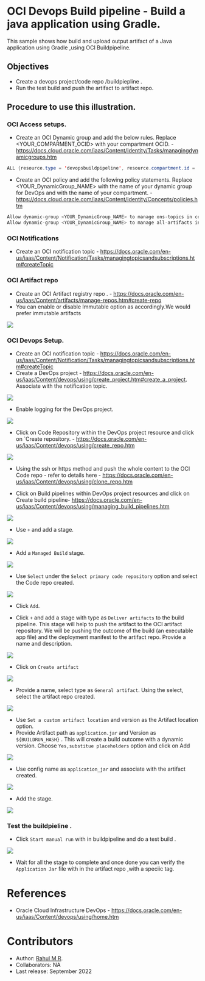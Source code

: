 # OCI Devops Build pipeline - Build a java application using Gradle.

This sample shows how build and upload output artifact of a Java application using Gradle ,using OCI Buildpipeline.


## Objectives

- Create a devops project/code repo /buildpiepline .
- Run the test build and push the artifact to artifact repo.

## Procedure to use this illustration.

### OCI Access setups.

- Create an OCI Dynamic group and add the below rules. Replace <YOUR_COMPARMENT_OCID> with your compartment OCID. - https://docs.cloud.oracle.com/iaas/Content/Identity/Tasks/managingdynamicgroups.htm 

```java
ALL {resource.type = 'devopsbuildpipeline', resource.compartment.id = '<YOUR_COMPARMENT_OCID>'}
```

- Create an OCI policy and add the following policy statements. Replace <YOUR_DynamicGroup_NAME> with the name of your dynamic group for DevOps and with the name of your compartment. - https://docs.cloud.oracle.com/iaas/Content/Identity/Concepts/policies.htm

```java
Allow dynamic-group <YOUR_DynamicGroup_NAME> to manage ons-topics in compartment <YOUR_COMPARTMENT_NAME>
Allow dynamic-group <YOUR_DynamicGroup_NAME> to manage all-artifacts in compartment <YOUR_COMPARTMENT_NAME>
```

### OCI Notifications
- Create an OCI notification topic - https://docs.oracle.com/en-us/iaas/Content/Notification/Tasks/managingtopicsandsubscriptions.htm#createTopic

### OCI Artifact repo

- Create an OCI Artifact registry repo . - https://docs.oracle.com/en-us/iaas/Content/artifacts/manage-repos.htm#create-repo 
- You can enable or disable Immutable option as accordingly.We would prefer immutable artifacts

![](images/oci-artifact-repo.png)

### OCI Devops Setup.

- Create an OCI notification topic - https://docs.oracle.com/en-us/iaas/Content/Notification/Tasks/managingtopicsandsubscriptions.htm#createTopic
- Create a DevOps project - https://docs.oracle.com/en-us/iaas/Content/devops/using/create_project.htm#create_a_project. Associate with the notification topic.

![](images/oci-devops-project.png)

- Enable logging for the DevOps project.

![](images/oci-devops-logs.png)


- Click on Code Repository within the DevOps project resource and click on `Create repository. - https://docs.oracle.com/en-us/iaas/Content/devops/using/create_repo.htm

![](images/oci-code-repo.png)

- Using the ssh or https method and push the whole content to the OCI Code repo - refer to details here - https://docs.oracle.com/en-us/iaas/Content/devops/using/clone_repo.htm

- Click on Build pipelines within DevOps project resources and click on Create build pipeline- https://docs.oracle.com/en-us/iaas/Content/devops/using/managing_build_pipelines.htm

![](images/oci-build-pipeline.png)

- Use `+` and add a stage.

![](images/oci-build-add-stage.png)

- Add a `Managed Build` stage.

![](images/oci-build-pipeline-1.png)

- Use `Select` under the `Select primary code repository` option and select the Code repo created. 

![](images/oci-build-pipeline-2.png)

- Click `Add`.

- Click `+` and add a stage with type as `Deliver artifacts` to the build pipeline. This stage will help to push the artifact to the OCI artifact repository. We will be pushing the outcome of the build (an executable app file) and the deployment manifest to the artifact repo. Provide a name and description.

![](images/oci-build-uploadartifact-1.png)

- Click on `Create artifact`

![](images/oci-artifact-create.png)

- Provide a name, select type as `General artifact`. Using the select, select the artifact repo created.

![](images/oci-artifact-stage-1.png)

- Use `Set a custom artifact location` and version as the Artifact location option.
- Provide Artifact path as `application.jar` and Version as `${BUILDRUN_HASH}` . This will create a build outcome with a dynamic version. Choose `Yes,substitue placeholders` option and click on Add

![](images/oci-uploadartifact-stage-2.png)

- Use config name as `application_jar` and associate with the artifact created.

![](images/oci-devops-artifact-output-map.png)

- Add the stage.

![](images/oci-build-stages.png)

### Test the buildpieline .

- Click `Start manual run` with in buildpipeline and do a test build . 

![](images/oci-build-test-run.png)

- Wait for all the stage to complete and once done you can verify the `Application Jar` file with in the artifact repo ,with a speciic tag.


References
==========

- Oracle Cloud Infrastructure DevOps - https://docs.oracle.com/en-us/iaas/Content/devops/using/home.htm

Contributors
===========

- Author: [Rahul M R](https://github.com/RahulMR42).
- Collaborators: NA
- Last release: September 2022

